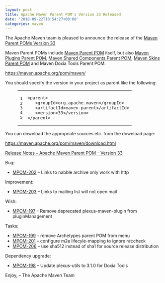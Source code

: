 ```yaml
---
layout: post
title: Apache Maven Parent POM's Version 33 Released
date: '2018-09-22T10:54:27+00:00'
categories: maven
---
```

<div class="entry-content"><p>The Apache Maven team is pleased to announce the release of the
<a href="https://maven.apache.org/pom/maven/">Maven Parent POMs Version 33</a></p>

<p>Maven Parent POMs include <a href="https://maven.apache.org/pom/maven/">Maven Parent POM</a>
 itself, but also <a href="https://maven.apache.org/pom/maven/maven-plugins/">Maven Plugins Parent POM</a>,
<a href="https://maven.apache.org/pom/maven/maven-shared-components/">Maven Shared Components Parent POM</a>,
<a href="https://maven.apache.org/pom/maven/maven-skins/">Maven Skins Parent POM</a> and
Maven Doxia Tools Parent POM.</p>

<p><a href="https://maven.apache.org/pom/maven/">https://maven.apache.org/pom/maven/</a></p>

<p>You should specify the version in your project as parent like the following:</p>

<figure class='code'><figcaption><span></span></figcaption><div class="highlight"><table><tr><td class="gutter"><pre class="line-numbers"><span class='line-number'>1</span>
<span class='line-number'>2</span>
<span class='line-number'>3</span>
<span class='line-number'>4</span>
<span class='line-number'>5</span>
</pre></td><td class='code'><pre><code class='xml'><span class='line'><span class="nt">&lt;parent&gt;</span>
</span><span class='line'>   <span class="nt">&lt;groupId&gt;</span>org.apache.maven<span class="nt">&lt;/groupId&gt;</span>
</span><span class='line'>   <span class="nt">&lt;artifactId&gt;</span>maven-parent<span class="nt">&lt;/artifactId&gt;</span>
</span><span class='line'>   <span class="nt">&lt;version&gt;</span>33<span class="nt">&lt;/version&gt;</span>
</span><span class='line'><span class="nt">&lt;/parent&gt;</span>
</span></code></pre></td></tr></table></div></figure>


<p>You can download the appropriate sources etc. from the download page:</p>

<p><a href="https://maven.apache.org/pom/maven/download.html">https://maven.apache.org/pom/maven/download.html</a></p>

<!-- more -->


<p><a href="https://issues.apache.org/jira/secure/ReleaseNote.jspa?projectId=12311250&amp;version=12343766">Release Notes &ndash; Apache Maven Parent POM &ndash; Version 33</a></p>

<p>Bug:</p>

<ul>
<li><a href="https://issues.apache.org/jira/browse/MPOM-202">MPOM-202</a> &ndash; Links to nabble archive only work with http</li>
</ul>


<p>Improvement:</p>

<ul>
<li><a href="https://issues.apache.org/jira/browse/MPOM-203">MPOM-203</a> &ndash; Links to mailing list will not open mail</li>
</ul>


<p>Wish:</p>

<ul>
<li><a href="https://issues.apache.org/jira/browse/MPOM-197">MPOM-197</a> &ndash; Remove deprecated plexus-maven-plugin from pluginManagement</li>
</ul>


<p>Tasks:</p>

<ul>
<li><a href="https://issues.apache.org/jira/browse/MPOM-199">MPOM-199</a> &ndash; remove Archetypes parent POM from menu</li>
<li><a href="https://issues.apache.org/jira/browse/MPOM-201">MPOM-201</a> &ndash; configure m2e lifecyle-mapping to ignore rat:check</li>
<li><a href="https://issues.apache.org/jira/browse/MPOM-206">MPOM-206</a> &ndash; use sha512 instead of sha1 for source release distribution</li>
</ul>


<p>Dependency upgrade:</p>

<ul>
<li><a href="https://issues.apache.org/jira/browse/MPOM-198">MPOM-198</a> &ndash; Update plexus-utils to 3.1.0 for Doxia Tools</li>
</ul>


<p>Enjoy,
&ndash; The Apache Maven Team</p>
</div>
